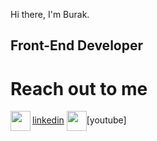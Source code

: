 Hi there, I'm Burak.

## Front-End Developer




# Reach out to me
<img height="32" width="32" src="https://cdn.jsdelivr.net/npm/simple-icons@v7/icons/[ICON SLUG].svg" align="left" />[linkedin]
<img height="32" width="32" src="https://unpkg.com/simple-icons@v7/icons/[ICON SLUG].svg" align="center"/>[youtube]


[linkedin]: https://www.linkedin.com/in/buraksahinturk/
